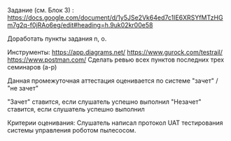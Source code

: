 Задание (см. Блок 3) : https://docs.google.com/document/d/1y5JSe2Vk64ed7c1IE6XRSYfMTzHGm7g2q-f0jRAo6eg/edit#heading=h.9uk02kr00e58

Доработать пункты задания n, o.

Инструменты:
https://app.diagrams.net/
https://www.gurock.com/testrail/
https://www.postman.com/
Сделать ревью всех пунктов последних трех семинаров (a-p)

Данная промежуточная аттестация оценивается по системе "зачет" / "не зачет"

"Зачет" ставится, если слушатель успешно выполнил
"Незачет" ставится, если слушатель успешно выполнил

Критерии оценивания:
Слушатель написал протокол UAT тестирования системы управления роботом пылесосом.